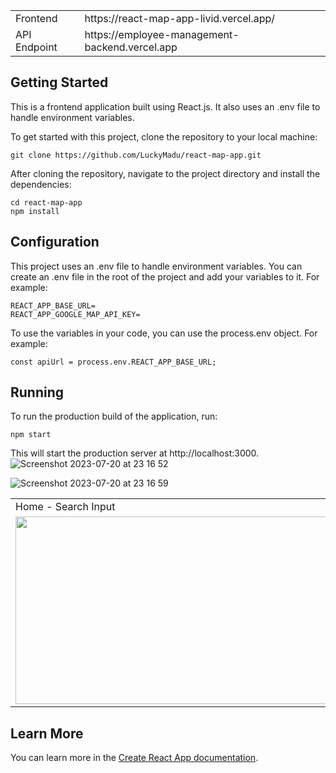 <table>
  <tr>
    <td>Frontend</td>
    <td>https://react-map-app-livid.vercel.app/</td>
  </tr>
   <tr>
    <td>API Endpoint</td>
    <td>https://employee-management-backend.vercel.app </td>
  </tr>
</table>

## Getting Started

This is a frontend application built using React.js. It also uses an .env file to handle environment variables.

To get started with this project, clone the repository to your local machine:

```
git clone https://github.com/LuckyMadu/react-map-app.git
```

After cloning the repository, navigate to the project directory and install the dependencies:

```
cd react-map-app
npm install
```

## Configuration

This project uses an .env file to handle environment variables. You can create an .env file in the root of the project and add your variables to it. For example:

```
REACT_APP_BASE_URL=
REACT_APP_GOOGLE_MAP_API_KEY=
```

To use the variables in your code, you can use the process.env object. For example:

```
const apiUrl = process.env.REACT_APP_BASE_URL;
```

## Running

To run the production build of the application, run:

```
npm start
```

This will start the production server at http://localhost:3000.
![Screenshot 2023-07-20 at 23 16 52]()

![Screenshot 2023-07-20 at 23 16 59](https://github.com/LuckyMadu/react-map-app/assets/19740478/6c2fedad-802d-4b60-857b-f2fd93a18711)




<table>
  <tr>
    <td>Home - Search Input</td>
    <td>Home - Map View</td>
  </tr>
  <tr>
    <td>
      <img src="https://github.com/LuckyMadu/react-map-app/assets/19740478/2e3b882c-31d1-49fa-a65e-c8f0ed5d83d3" width=800 height=300>
    </td>
    <td>
      <img src="https://github.com/LuckyMadu/react-map-app/assets/19740478/6c2fedad-802d-4b60-857b-f2fd93a18711" width=800 height=300>
    </td>
  </tr>
</table>

## Learn More

You can learn more in the [Create React App documentation](https://facebook.github.io/create-react-app/docs/getting-started).
